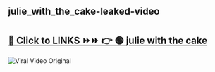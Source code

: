 
 ## julie_with_the_cake-leaked-video 

# <h2><a href="https://clipsfans.com/julie_with_the_cake&ref=git">🔗 Click to LINKS ⏩⏩ 👉 🟢 julie with the cake </a></h2>

<a href="https://clipsfans.com/julie_with_the_cake&ref=git" rel="nofollow" data-target="animated-image.originalLink"><img src="https://i.ibb.co.com/xMMVF88/686577567.gif" alt="Viral Video Original" style="max-width: 100%; display: inline-block;" data-target="animated-image.originalImage"></a>
